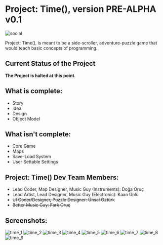 # Project: Time(), version PRE-ALPHA v0.1
![social](https://repository-images.githubusercontent.com/180282324/fa4c2b00-c0ff-11e9-8cbe-0ba7d1357a66)

Project: Time(), is meant to be a side-scroller, adventure-puzzle game that would teach basic concepts of programming.

## Current Status of the Project
**The Project is halted at this point.**

## What is complete:
  * Story
  * Idea
  * Design
  * Object Model
  
## What isn't complete:
  * Core Game
  * Maps
  * Save-Load System
  * User Settable Settings
  
## Project: Time() Dev Team Members:
  * Lead Coder, Map Designer, Music Guy (Instruments): Doğa Oruç
  * Lead Artist, Lead Designer, Music Guy (Electronic): Kaan Ünlü
  * ~~UI Coder/Designer, Puzzle Designer: Ünsal Öztürk~~
  * ~~Better Music Guy: Fark Oruç~~

## Screenshots:
![time_1](https://user-images.githubusercontent.com/25724155/55772292-4b824900-5a94-11e9-84e7-696af32a5042.png)
![time_2](https://user-images.githubusercontent.com/25724155/55772293-4b824900-5a94-11e9-87ef-e749a93400c6.png)
![time_3](https://user-images.githubusercontent.com/25724155/55772294-4c1adf80-5a94-11e9-8f21-5e4c2b48518c.png)
![time_4](https://user-images.githubusercontent.com/25724155/55772295-4c1adf80-5a94-11e9-9d8f-6dbe04d9f46e.png)
![time_5](https://user-images.githubusercontent.com/25724155/55772297-4c1adf80-5a94-11e9-9043-52a7ed9bdfd5.png)
![time_6](https://user-images.githubusercontent.com/25724155/55772298-4c1adf80-5a94-11e9-8ebd-a9837e935bb9.png)
![time_7](https://user-images.githubusercontent.com/25724155/55772299-4cb37600-5a94-11e9-9974-fd2261ef07dd.png)
![time_8](https://user-images.githubusercontent.com/25724155/55772300-4cb37600-5a94-11e9-887b-7e4376e72a48.png)
![time_9](https://user-images.githubusercontent.com/25724155/55772301-4cb37600-5a94-11e9-804d-21a79a79e2e3.png)